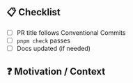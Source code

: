 ## 📋 Checklist
- [ ] PR title follows Conventional Commits
- [ ] `pnpm check` passes
- [ ] Docs updated (if needed)

## ❓ Motivation / Context
